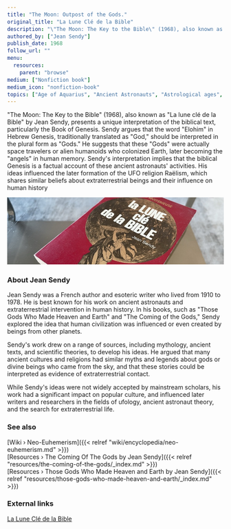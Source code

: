 ```yaml
---
title: "The Moon: Outpost of the Gods."
original_title: "La Lune Clé de la Bible"
description: "\"The Moon: The Key to the Bible\" (1968), also known as \"La lune clé de la Bible\" by Jean Sendy, presents a unique interpretation of the biblical text, particularly the Book of Genesis. Sendy argues that the word \"Elohim\" in Hebrew Genesis, traditionally translated as \"God,\" should be interpreted in the plural form as \"Gods.\" He suggests that these \"Gods\" were actually space travelers or alien humanoids who colonized Earth, later becoming the \"angels\" in human memory. Sendy's interpretation implies that the biblical Genesis is a factual account of these ancient astronauts' activities. His ideas influenced the later formation of the UFO religion Raëlism, which shares similar beliefs about extraterrestrial beings and their influence on human history"
authored_by: ["Jean Sendy"]
publish_date: 1968
follow_url: ""
menu:
  resources:
    parent: "browse"
medium: ["Nonfiction book"]
medium_icon: "nonfiction-book"
topics: ["Age of Aquarius", "Ancient Astronauts", "Astrological ages", "Elohim", "Neo-Euhemerism", "Precession"]
---
```


"The Moon: The Key to the Bible" (1968), also known as "La lune clé de la Bible" by Jean Sendy, presents a unique interpretation of the biblical text, particularly the Book of Genesis. Sendy argues that the word "Elohim" in Hebrew Genesis, traditionally translated as "God," should be interpreted in the plural form as "Gods." He suggests that these "Gods" were actually space travelers or alien humanoids who colonized Earth, later becoming the "angels" in human memory. Sendy's interpretation implies that the biblical Genesis is a factual account of these ancient astronauts' activities. His ideas influenced the later formation of the UFO religion Raëlism, which shares similar beliefs about extraterrestrial beings and their influence on human history

![Image](images/la-lune-cle-de-la-bible-book.jpg "La Lune Clé de la Bible 1968 — Jean Sendy")

### About Jean Sendy

Jean Sendy was a French author and esoteric writer who lived from 1910 to 1978. He is best known for his work on ancient astronauts and extraterrestrial intervention in human history. In his books, such as "Those Gods Who Made Heaven and Earth" and "The Coming of the Gods," Sendy explored the idea that human civilization was influenced or even created by beings from other planets.

Sendy's work drew on a range of sources, including mythology, ancient texts, and scientific theories, to develop his ideas. He argued that many ancient cultures and religions had similar myths and legends about gods or divine beings who came from the sky, and that these stories could be interpreted as evidence of extraterrestrial contact.

While Sendy's ideas were not widely accepted by mainstream scholars, his work had a significant impact on popular culture, and influenced later writers and researchers in the fields of ufology, ancient astronaut theory, and the search for extraterrestrial life.

### See also

[Wiki › Neo-Euhemerism]({{< relref "wiki/encyclopedia/neo-euhemerism.md" >}})</br>
[Resources › The Coming Of The Gods by Jean Sendy]({{< relref "resources/the-coming-of-the-gods/_index.md" >}})</br>
[Resources › Those Gods Who Made Heaven and Earth by Jean Sendy]({{< relref "resources/those-gods-who-made-heaven-and-earth/_index.md" >}})</br>

### External links

[La Lune Clé de la Bible](https://books.google.ch/books/about/La_lune_cl%C3%A9_de_la_bible.html?id=Q8ECrgEACAAJ)</br>
